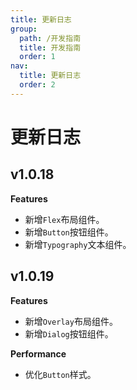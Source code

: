 ```yaml
---
title: 更新日志
group:
  path: /开发指南
  title: 开发指南
  order: 1
nav:
  title: 更新日志
  order: 2
---
```


# 更新日志

## v1.0.18

**Features**

- 新增`Flex`布局组件。
- 新增`Button`按钮组件。
- 新增`Typography`文本组件。

## v1.0.19

**Features**

- 新增`Overlay`布局组件。
- 新增`Dialog`按钮组件。

**Performance**

- 优化`Button`样式。
